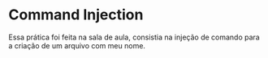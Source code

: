 # Command Injection

Essa prática foi feita na sala de aula, consistia na injeção de comando para a criação de um arquivo com meu nome.
